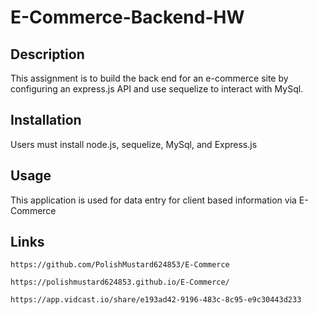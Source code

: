 # E-Commerce-Backend-HW

## Description

This assignment is to build the back end for an e-commerce site by configuring an express.js API and use sequelize to interact with MySql.

## Installation

Users must install node.js, sequelize, MySql, and Express.js

## Usage

This application is used for data entry for client based information via E-Commerce

## Links
<!-- Links to GitHub -->
```
https://github.com/PolishMustard624853/E-Commerce
```
```
https://polishmustard624853.github.io/E-Commerce/
```


<!-- Link to Video Walkthrough -->
```
https://app.vidcast.io/share/e193ad42-9196-483c-8c95-e9c30443d233
```